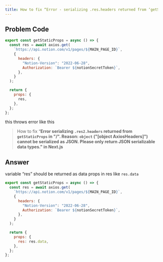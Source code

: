 ```yaml
---
title: How to fix “Error - serializing .res.headers returned from ‘getStaticProps’ in `/`. Reason - 'Object'('[object AxiosHeaders]') cannot be serialized as JSON. Please only return JSON serializable data types” in Next.js
---
```


## Problem Code

```jsx
export const getStaticProps = async () => {
  const res = await axios.get(
    `https://api.notion.com/v1/pages/${MAIN_PAGE_ID}`,
    {
      headers: {
        "Notion-Version": "2022-06-28",
        Authorization: `Bearer ${notionSecretToken}`,
      },
    }
  );

  return {
    props: {
      res,
    },
  };
};
```

this throws error like this

> How to fix “**Error serializing `.res2.headers` returned from `getStaticProps` in "/".
> Reason: `object` ("[object AxiosHeaders]") cannot be serialized as JSON. Please only return JSON serializable data types." in Next.js**

## Answer

variable “res” should be returned as data props in res like `res.data`

```jsx
export const getStaticProps = async () => {
  const res = await axios.get(
    `https://api.notion.com/v1/pages/${MAIN_PAGE_ID}`,
    {
      headers: {
        "Notion-Version": "2022-06-28",
        Authorization: `Bearer ${notionSecretToken}`,
      },
    }
  );

  return {
    props: {
      res: res.data,
    },
  };
};
```
